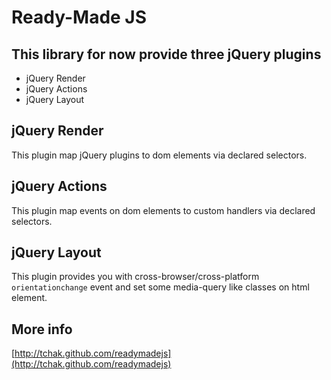 Ready-Made JS
=============

This library for now provide three jQuery plugins
-------------------------------------------------

* jQuery Render
* jQuery Actions
* jQuery Layout

jQuery Render
-------------
This plugin map jQuery plugins to dom elements via declared selectors.

jQuery Actions
--------------
This plugin map events on dom elements to custom handlers via declared selectors.

jQuery Layout
-------------
This plugin provides you with cross-browser/cross-platform `orientationchange` event and set some media-query like classes on html element.

More info
---------
[http://tchak.github.com/readymadejs](http://tchak.github.com/readymadejs)
